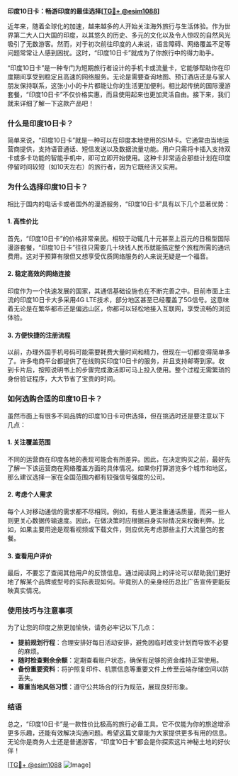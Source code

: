 **印度10日卡：畅游印度的最佳选择[[TG💪+ @esim1088](https://t.me/s/esim1088)]**

近年来，随着全球化的加速，越来越多的人开始关注海外旅行与生活体验。作为世界第二大人口大国的印度，以其悠久的历史、多元的文化以及令人惊叹的自然风光吸引了无数游客。然而，对于初次前往印度的人来说，语言障碍、网络覆盖不足等问题常常让人感到困扰。这时，“印度10日卡”就成为了你旅行中的得力助手。

“印度10日卡”是一种专门为短期旅行者设计的手机卡或流量卡，它能够帮助你在印度期间享受到稳定且高速的网络服务。无论是需要查询地图、预订酒店还是与家人朋友保持联系，这张小小的卡片都能让你的生活更加便利。相比起传统的国际漫游套餐，“印度10日卡”不仅价格实惠，而且使用起来也更加灵活自由。接下来，我们就来详细了解一下这款产品吧！

### **什么是印度10日卡？**
简单来说，“印度10日卡”就是一种可以在印度本地使用的SIM卡。它通常由当地运营商提供，支持语音通话、短信发送以及数据流量功能。用户只需将卡插入支持双卡或多卡功能的智能手机中，即可立即开始使用。这种卡非常适合那些计划在印度停留时间较短（如10天左右）的旅行者，因为它既经济又实用。

### **为什么选择印度10日卡？**
相比于国内的电话卡或者国外的漫游服务，“印度10日卡”具有以下几个显著优势：

#### **1. 高性价比**
首先，“印度10日卡”的价格非常亲民。相较于动辄几十元甚至上百元的日租型国际漫游套餐，“印度10日卡”往往只需要几十块钱人民币就能搞定整个旅程所需的通讯费用。这对于预算有限但又想享受优质网络服务的人来说无疑是一个福音。

#### **2. 稳定高效的网络连接**
印度作为一个快速发展的国家，其通信基础设施也在不断完善之中。目前市面上主流的印度10日卡大多采用4G LTE技术，部分地区甚至已经覆盖了5G信号。这意味着无论是在繁华都市还是偏远山区，你都可以轻松地接入互联网，享受流畅的浏览体验。

#### **3. 方便快捷的注册流程**
以前，办理外国手机号码可能需要耗费大量时间和精力，但现在一切都变得简单多了。许多电商平台都提供了在线购买印度10日卡的服务，并且支持邮寄到家。收到卡片后，按照说明书上的步骤完成激活即可马上投入使用。整个过程无需繁琐的身份验证程序，大大节省了宝贵的时间。

### **如何选购合适的印度10日卡？**
虽然市面上有很多不同品牌的印度10日卡可供选择，但在挑选时还是要注意以下几点：

#### **1. 关注覆盖范围**
不同的运营商在印度各地的表现可能会有所差异。因此，在决定购买之前，最好先了解一下该运营商在网络覆盖方面的具体情况。如果你打算游览多个城市和地区，那么建议选择一家在全国范围内都有较强信号强度的公司。

#### **2. 考虑个人需求**
每个人对移动通信的需求都不尽相同。例如，有些人更注重通话质量，而另一些人则更关心数据传输速度。因此，在做决策时应根据自身实际情况来权衡利弊。比如，如果主要用途是观看视频或下载文件，则应优先考虑那些主打大流量包的套餐。

#### **3. 查看用户评价**
最后，不要忘了查阅其他用户的反馈信息。通过阅读网上的评论可以帮助我们更好地了解某个品牌或型号的实际表现如何。毕竟别人的亲身经历总比广告宣传更能反映真实情况。

### **使用技巧与注意事项**
为了让您的印度之旅更加愉快，请务必牢记以下几点：

- **提前规划行程**：合理安排好每日活动安排，避免因临时改变计划而导致不必要的麻烦。
- **随时检查剩余余额**：定期查看账户状态，确保有足够的资金维持正常使用。
- **备份重要资料**：将护照复印件、机票信息等重要文件上传至云端存储空间以防丢失。
- **尊重当地风俗习惯**：遵守公共场合的行为规范，展现良好形象。

### **结语**
总之，“印度10日卡”是一款性价比极高的旅行必备工具。它不仅能为你的旅途增添更多乐趣，还能有效解决沟通问题。希望这篇文章能为大家提供更多有用的信息。无论你是商务人士还是普通游客，“印度10日卡”都会是你探索这片神秘土地的好伙伴！

[[TG💪+ @esim1088](https://t.me/s/esim1088) ![Image](https://i.postimg.cc/4NQfJmqS/Snipaste-2025-05-13-00-14-12.png)]